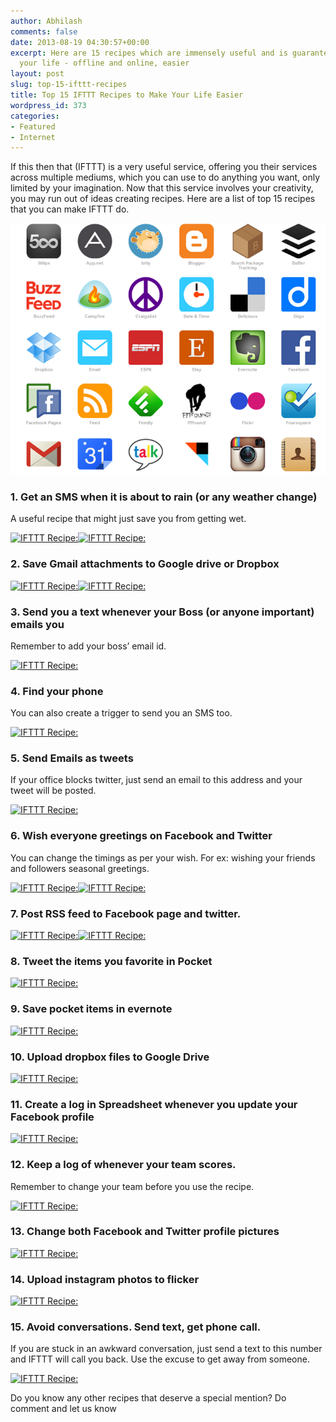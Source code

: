 ```yaml
---
author: Abhilash
comments: false
date: 2013-08-19 04:30:57+00:00
excerpt: Here are 15 recipes which are immensely useful and is guaranteed to make
  your life - offline and online, easier
layout: post
slug: top-15-ifttt-recipes
title: Top 15 IFTTT Recipes to Make Your Life Easier
wordpress_id: 373
categories:
- Featured
- Internet
---
```


If this then that (IFTTT) is a very useful service, offering you their services across multiple mediums, which you can use to do anything you want, only limited by your imagination. Now that this service involves your creativity, you may run out of ideas creating recipes. Here are a list of top 15 recipes that you can make IFTTT do.

![ifttt-channels](images/ifttt-channels.png)


### 1. Get an SMS when it is about to rain (or any weather change)


A useful recipe that might just save you from getting wet.

[![IFTTT Recipe: ](https://ifttt.com/recipe_embed_img/104102)](https://ifttt.com/view_embed_recipe/104102)[![IFTTT Recipe: ](https://ifttt.com/recipe_embed_img/89597)](https://ifttt.com/view_embed_recipe/89597)


### 2. Save Gmail attachments to Google drive or Dropbox


[![IFTTT Recipe: ](https://ifttt.com/recipe_embed_img/98824)](https://ifttt.com/view_embed_recipe/98824)[![IFTTT Recipe: ](https://ifttt.com/recipe_embed_img/98759)](https://ifttt.com/view_embed_recipe/98759)


### 3. Send you a text whenever your Boss (or anyone important) emails you


Remember to add your boss’ email id.

[![IFTTT Recipe: ](https://ifttt.com/recipe_embed_img/1110)](https://ifttt.com/view_embed_recipe/1110)



### 4. Find your phone



You can also create a trigger to send you an SMS too.

[![IFTTT Recipe: ](https://ifttt.com/recipe_embed_img/13409)](https://ifttt.com/view_embed_recipe/13409)


### 5. Send Emails as tweets


If your office blocks twitter, just send an email to this address and your tweet will be posted.

[![IFTTT Recipe: ](https://ifttt.com/recipe_embed_img/216)](https://ifttt.com/view_embed_recipe/216)



### 6. Wish everyone greetings on Facebook and Twitter



You can change the timings as per your wish. For ex: wishing your friends and followers seasonal greetings.

[![IFTTT Recipe: ](https://ifttt.com/recipe_embed_img/1676)](https://ifttt.com/view_embed_recipe/1676)[![IFTTT Recipe: ](https://ifttt.com/recipe_embed_img/67969)](https://ifttt.com/view_embed_recipe/67969)



### 7. Post RSS feed to Facebook page and twitter.



[![IFTTT Recipe: ](https://ifttt.com/recipe_embed_img/5539)](https://ifttt.com/view_embed_recipe/5539)[![IFTTT Recipe: ](https://ifttt.com/recipe_embed_img/5503)](https://ifttt.com/view_embed_recipe/5503)



### 8. Tweet the items you favorite in Pocket



[![IFTTT Recipe: ](https://ifttt.com/recipe_embed_img/73887)](https://ifttt.com/view_embed_recipe/73887)


### 9. Save pocket items in evernote


[![IFTTT Recipe: ](https://ifttt.com/recipe_embed_img/12535)](https://ifttt.com/view_embed_recipe/12535)



### 10. Upload dropbox files to Google Drive



[![IFTTT Recipe: ](https://ifttt.com/recipe_embed_img/54687)](https://ifttt.com/view_embed_recipe/54687)


### 11. Create a log in Spreadsheet whenever you update your Facebook profile


[![IFTTT Recipe: ](https://ifttt.com/recipe_embed_img/74206)](https://ifttt.com/view_embed_recipe/74206)



### 12. Keep a log of whenever your team scores.



Remember to change your team before you use the recipe.

[![IFTTT Recipe: ](https://ifttt.com/recipe_embed_img/102726)](https://ifttt.com/view_embed_recipe/102726)


### 13. Change both Facebook and Twitter profile pictures


[![IFTTT Recipe: ](https://ifttt.com/recipe_embed_img/8981)](https://ifttt.com/view_embed_recipe/8981)



### 14. Upload instagram photos to flicker



[![IFTTT Recipe: ](https://ifttt.com/recipe_embed_img/392)](https://ifttt.com/view_embed_recipe/392)


### 15. Avoid conversations. Send text, get phone call.


If you are stuck in an awkward conversation, just send a text to this number and IFTTT will call you back. Use the excuse to get away from someone.

[![IFTTT Recipe: ](https://ifttt.com/recipe_embed_img/12269)](https://ifttt.com/view_embed_recipe/12269)



Do you know any other recipes that deserve a special mention? Do comment and let us know
